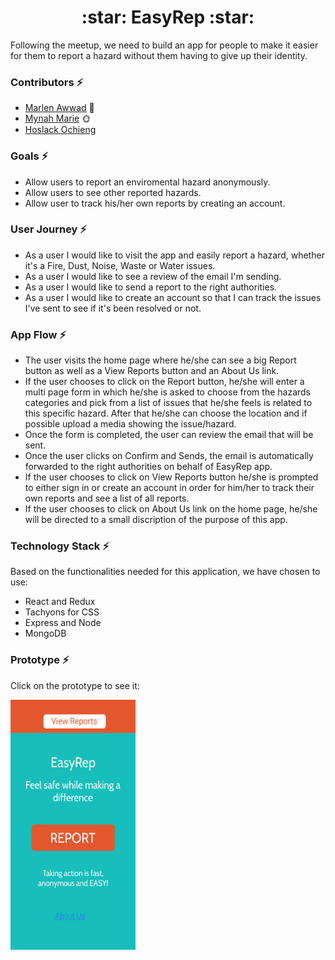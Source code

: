 <h1 align="center">:star: EasyRep :star:
</h1>
Following the meetup, we need to build an app for people to make it easier for them to report a hazard without them having to give up their identity.

### Contributors :zap:

- [Marlen Awwad](https://github.com/MarlenAw) :tiger:
- [Mynah Marie](https://github.com/MynahMarie) :sun_with_face:
- [Hoslack Ochieng](https://github.com/hoslack)

### Goals :zap:
- Allow users to report an enviromental hazard anonymously.
- Allow users to see other reported hazards. 
- Allow user to track his/her own reports by creating an account.


### User Journey :zap:
- As a user I would like to visit the app and easily report a hazard, whether it's a Fire, Dust, Noise, Waste or Water issues.
- As a user I would like to see a review of the email I'm sending.
- As a user I would like to send a report to the right authorities.
- As a user I would like to create an account so that I can track the issues I've sent to see if it's been resolved or not.


### App Flow :zap:
- The user visits the home page where he/she can see a big Report button as well as a View Reports button and an About Us link.
- If the user chooses to click on the Report button, he/she will enter a multi page form in which he/she is asked to choose from the     hazards categories and pick from a list of issues that he/she feels is related to this specific hazard. After that he/she can choose the location and if possible upload a media showing the issue/hazard. 
- Once the form is completed, the user can review the email that will be sent.
- Once the user clicks on Confirm and Sends, the email is automatically forwarded to the right authorities on behalf of EasyRep app.
- If the user chooses to click on View Reports button he/she is prompted to either sign in or create an account in order for him/her to track their own reports and see a list of all reports.
- If the user chooses to click on About Us link on the home page, he/she will be directed to a small discription of the purpose of this app.

### Technology Stack :zap:

Based on the functionalities needed for this application, we have chosen to use:

- React and Redux
- Tachyons for CSS
- Express and Node
- MongoDB

### Prototype :zap:

Click on the prototype to see it:

<a href="https://invis.io/3KFOBB96J7X"><img src="https://github.com/FACN3/easyRep/blob/master/assets/Landing.png" width="200" height="400"></a>




